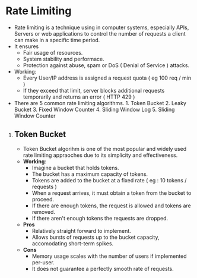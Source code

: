 # Rate Limiting
- Rate limiting is a technique using in computer systems, especially APIs, Servers or web applications to control the number of requests a client can make in a specific time period.
- It ensures
	- Fair usage of  resources.
	- System stability and performace.
	- Protection against abuse, spam or DoS ( Denial of Service ) attacks.
- Working:
	- Every User/IP address is assigned a request quota ( eg 100 req / min )
	- If they exceed that limit, server blocks additional requests temporarily and returns an error ( HTTP 429 )
- There are 5 common rate limiting algorithms.
		1. Token Bucket
		2. Leaky Bucket
		3. Fixed Window Counter
		4. Sliding Window Log
		5. Sliding Window Counter

1. ## Token Bucket
	- Token Bucket algorihm is one of the most popular and widely used rate limiting appraoches due to its simplicity and effectiveness.
	- **Working**:
		- Imagine a bucket that holds tokens.
		- The bucket has a maximum capacity of tokens.
		- Tokens are added to the bucket at a fixed rate ( eg : 10 tokens / requests )
		- When a request arrives, it must obtain a token from the bucket to proceed.
		- If there are enough tokens, the request is allowed and tokens are removed.
		- If there aren't enough tokens the requests are dropped.
	- **Pros**
		- Relatively straight forward to implement.
		- Allows bursts of requests up to the bucket capacity, accomodating short-term spikes.	
	- **Cons**
		- Memory usage scales with the number of users if implemented per-user.
		- It does not guarantee a perfectly smooth rate of requests.
